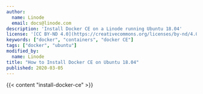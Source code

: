 ```yaml
---
author:
  name: Linode
  email: docs@linode.com
description: 'Install Docker CE on a Linode running Ubuntu 18.04'
license: '[CC BY-ND 4.0](https://creativecommons.org/licenses/by-nd/4.0)'
keywords: ["docker", "containers", "docker CE"]
tags: ["docker", "ubuntu"]
modified_by:
  name: Linode
title: "How to Install Docker CE on Ubuntu 18.04"
published: 2020-03-05
---
```


{{< content "install-docker-ce" >}}
